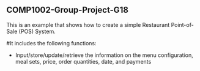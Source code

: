 ## COMP1002-Group-Project-G18
This is an example that shows how to create a simple Restaurant Point-of-Sale (POS) System.

#It includes the following functions:

* Input/store/update/retrieve the information on the menu configuration, meal sets, price, order quantities, date, and payments
